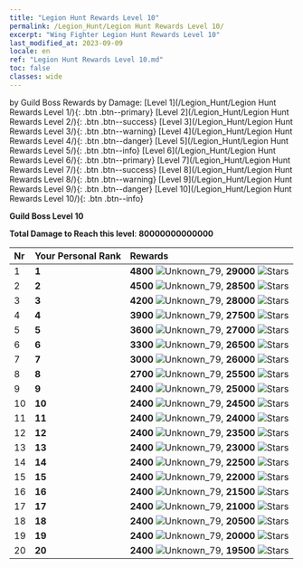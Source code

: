 ```yaml
---
title: "Legion Hunt Rewards Level 10"
permalink: /Legion_Hunt/Legion Hunt Rewards Level 10/
excerpt: "Wing Fighter Legion Hunt Rewards Level 10"
last_modified_at: 2023-09-09
locale: en
ref: "Legion Hunt Rewards Level 10.md"
toc: false
classes: wide
---
```


  by Guild Boss Rewards by Damage:   [Level 1](/Legion_Hunt/Legion Hunt Rewards Level 1/){: .btn .btn--primary}   [Level 2](/Legion_Hunt/Legion Hunt Rewards Level 2/){: .btn .btn--success}   [Level 3](/Legion_Hunt/Legion Hunt Rewards Level 3/){: .btn .btn--warning}   [Level 4](/Legion_Hunt/Legion Hunt Rewards Level 4/){: .btn .btn--danger}   [Level 5](/Legion_Hunt/Legion Hunt Rewards Level 5/){: .btn .btn--info}   [Level 6](/Legion_Hunt/Legion Hunt Rewards Level 6/){: .btn .btn--primary}   [Level 7](/Legion_Hunt/Legion Hunt Rewards Level 7/){: .btn .btn--success}   [Level 8](/Legion_Hunt/Legion Hunt Rewards Level 8/){: .btn .btn--warning}   [Level 9](/Legion_Hunt/Legion Hunt Rewards Level 9/){: .btn .btn--danger}   [Level 10](/Legion_Hunt/Legion Hunt Rewards Level 10/){: .btn .btn--info} 



  **Guild Boss Level 10**

 **Total Damage to Reach this level**: **80000000000000**

  |  Nr | Your Personal Rank | Rewards |
  |:----|:-------------------|:-------------|
 | 1 | **1** | **4800** ![Unknown_79](/images/item/jt_jd_img25_p.png),  **29000** ![Stars](/images/item/Stars_p.png) |
 | 2 | **2** | **4500** ![Unknown_79](/images/item/jt_jd_img25_p.png),  **28500** ![Stars](/images/item/Stars_p.png) |
 | 3 | **3** | **4200** ![Unknown_79](/images/item/jt_jd_img25_p.png),  **28000** ![Stars](/images/item/Stars_p.png) |
 | 4 | **4** | **3900** ![Unknown_79](/images/item/jt_jd_img25_p.png),  **27500** ![Stars](/images/item/Stars_p.png) |
 | 5 | **5** | **3600** ![Unknown_79](/images/item/jt_jd_img25_p.png),  **27000** ![Stars](/images/item/Stars_p.png) |
 | 6 | **6** | **3300** ![Unknown_79](/images/item/jt_jd_img25_p.png),  **26500** ![Stars](/images/item/Stars_p.png) |
 | 7 | **7** | **3000** ![Unknown_79](/images/item/jt_jd_img25_p.png),  **26000** ![Stars](/images/item/Stars_p.png) |
 | 8 | **8** | **2700** ![Unknown_79](/images/item/jt_jd_img25_p.png),  **25500** ![Stars](/images/item/Stars_p.png) |
 | 9 | **9** | **2400** ![Unknown_79](/images/item/jt_jd_img25_p.png),  **25000** ![Stars](/images/item/Stars_p.png) |
 | 10 | **10** | **2400** ![Unknown_79](/images/item/jt_jd_img25_p.png),  **24500** ![Stars](/images/item/Stars_p.png) |
 | 11 | **11** | **2400** ![Unknown_79](/images/item/jt_jd_img25_p.png),  **24000** ![Stars](/images/item/Stars_p.png) |
 | 12 | **12** | **2400** ![Unknown_79](/images/item/jt_jd_img25_p.png),  **23500** ![Stars](/images/item/Stars_p.png) |
 | 13 | **13** | **2400** ![Unknown_79](/images/item/jt_jd_img25_p.png),  **23000** ![Stars](/images/item/Stars_p.png) |
 | 14 | **14** | **2400** ![Unknown_79](/images/item/jt_jd_img25_p.png),  **22500** ![Stars](/images/item/Stars_p.png) |
 | 15 | **15** | **2400** ![Unknown_79](/images/item/jt_jd_img25_p.png),  **22000** ![Stars](/images/item/Stars_p.png) |
 | 16 | **16** | **2400** ![Unknown_79](/images/item/jt_jd_img25_p.png),  **21500** ![Stars](/images/item/Stars_p.png) |
 | 17 | **17** | **2400** ![Unknown_79](/images/item/jt_jd_img25_p.png),  **21000** ![Stars](/images/item/Stars_p.png) |
 | 18 | **18** | **2400** ![Unknown_79](/images/item/jt_jd_img25_p.png),  **20500** ![Stars](/images/item/Stars_p.png) |
 | 19 | **19** | **2400** ![Unknown_79](/images/item/jt_jd_img25_p.png),  **20000** ![Stars](/images/item/Stars_p.png) |
 | 20 | **20** | **2400** ![Unknown_79](/images/item/jt_jd_img25_p.png),  **19500** ![Stars](/images/item/Stars_p.png) |
